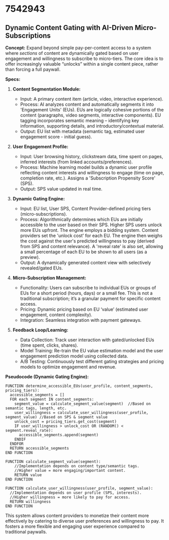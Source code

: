 # 7542943

## Dynamic Content Gating with AI-Driven Micro-Subscriptions

**Concept:** Expand beyond simple pay-per-content access to a system where *sections* of content are dynamically gated based on user engagement and willingness to subscribe to micro-tiers. The core idea is to offer increasingly valuable “unlocks” within a single content piece, rather than forcing a full paywall.

**Specs:**

1.  **Content Segmentation Module:**
    *   Input:  A primary content item (article, video, interactive experience).
    *   Process:  AI analyzes content and automatically segments it into 'Engagement Units' (EUs). EUs are logically cohesive portions of the content (paragraphs, video segments, interactive components).  EU tagging incorporates semantic meaning – identifying key information, supporting details, and introductory/contextual material.
    *   Output: EU list with metadata (semantic tag, estimated user engagement score - initial guess).

2.  **User Engagement Profile:**
    *   Input: User browsing history, clickstream data, time spent on pages, inferred interests (from linked accounts/preferences).
    *   Process: Machine learning model builds a dynamic user profile reflecting content interests and willingness to engage (time on page, completion rate, etc.). Assigns a 'Subscription Propensity Score' (SPS).
    *   Output: SPS value updated in real time.

3.  **Dynamic Gating Engine:**
    *   Input: EU list, User SPS, Content Provider-defined pricing tiers (micro-subscriptions).
    *   Process: Algorithmically determines which EUs are initially accessible to the user based on their SPS. Higher SPS users unlock more EUs upfront.  The engine employs a bidding system. Content providers set the 'unlock cost' for each EU. The engine then weighs the cost against the user's predicted willingness to pay (derived from SPS and content relevance).  A 'reveal rate' is also set, allowing a small percentage of each EU to be shown to all users (as a preview).
    *   Output:  A dynamically generated content view with selectively revealed/gated EUs.

4.  **Micro-Subscription Management:**
    *   Functionality: Users can subscribe to individual EUs or groups of EUs for a short period (hours, days) or a small fee. This is not a traditional subscription; it’s a granular payment for specific content access.
    *   Pricing: Dynamic pricing based on EU ‘value’ (estimated user engagement, content complexity).
    *   Integration: Seamless integration with payment gateways.

5.  **Feedback Loop/Learning:**
    *   Data Collection: Track user interaction with gated/unlocked EUs (time spent, clicks, shares).
    *   Model Training:  Re-train the EU value estimation model and the user engagement prediction model using collected data.
    *   A/B Testing:  Continuously test different gating strategies and pricing models to optimize engagement and revenue.

**Pseudocode (Dynamic Gating Engine):**

```
FUNCTION determine_accessible_EUs(user_profile, content_segments, pricing_tiers):
  accessible_segments = []
  FOR each segment IN content_segments:
    segment_value = calculate_segment_value(segment)  //Based on semantic tags, length, etc.
    user_willingness = calculate_user_willingness(user_profile, segment_value) //Based on SPS & segment value
    unlock_cost = pricing_tiers.get_cost(segment)
    IF user_willingness > unlock_cost OR (RANDOM() < segment.reveal_rate):
      accessible_segments.append(segment)
    ENDIF
  ENDFOR
  RETURN accessible_segments
END FUNCTION

FUNCTION calculate_segment_value(segment):
    //Implementation depends on content type/semantic tags.
    //Higher value = more engaging/important content.
    RETURN value
END FUNCTION

FUNCTION calculate_user_willingness(user_profile, segment_value):
  //Implementation depends on user profile (SPS, interests).
  //Higher willingness = more likely to pay for access.
  RETURN willingness
END FUNCTION
```

This system allows content providers to monetize their content more effectively by catering to diverse user preferences and willingness to pay.  It fosters a more flexible and engaging user experience compared to traditional paywalls.